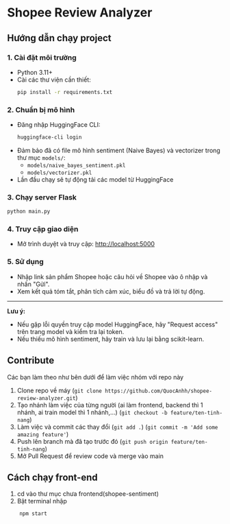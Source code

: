 # Shopee Review Analyzer

## Hướng dẫn chạy project

### 1. Cài đặt môi trường
- Python 3.11+
- Cài các thư viện cần thiết:
  ```bash
  pip install -r requirements.txt
  ```

### 2. Chuẩn bị mô hình
- Đăng nhập HuggingFace CLI:
  ```bash
  huggingface-cli login
  ```
- Đảm bảo đã có file mô hình sentiment (Naive Bayes) và vectorizer trong thư mục `models/`:
  - `models/naive_bayes_sentiment.pkl`
  - `models/vectorizer.pkl`
- Lần đầu chạy sẽ tự động tải các model từ HuggingFace

### 3. Chạy server Flask
```bash
python main.py
```

### 4. Truy cập giao diện
- Mở trình duyệt và truy cập: [http://localhost:5000](http://localhost:5000)

### 5. Sử dụng
- Nhập link sản phẩm Shopee hoặc câu hỏi về Shopee vào ô nhập và nhấn "Gửi".
- Xem kết quả tóm tắt, phân tích cảm xúc, biểu đồ và trả lời tự động.

---

**Lưu ý:**  
- Nếu gặp lỗi quyền truy cập model HuggingFace, hãy "Request access" trên trang model và kiểm tra lại token.
- Nếu thiếu mô hình sentiment, hãy train và lưu lại bằng scikit-learn.

## Contribute
Các bạn làm theo như bên dưới để làm việc nhóm với repo này

1. Clone repo về máy (`git clone https://github.com/QuocAnhh/shopee-review-analyzer.git`)
2. Tạo nhánh làm việc của từng người (ai làm frontend, backend thì 1 nhánh, ai train model thì 1 nhánh,...) (`git checkout -b feature/ten-tinh-nang`)
3. Làm việc và commit các thay đổi (`git add .`) (`git commit -m 'Add some amazing feature'`)
4. Push lên branch mà đã tạo trước đó (`git push origin feature/ten-tinh-nang`)
5. Mở Pull Request để review code và merge vào main
## Cách chạy front-end
1. cd vào thư mục chưa frontend(shopee-sentiment)
2. Bật terminal nhập
```cmd
    npm start
```